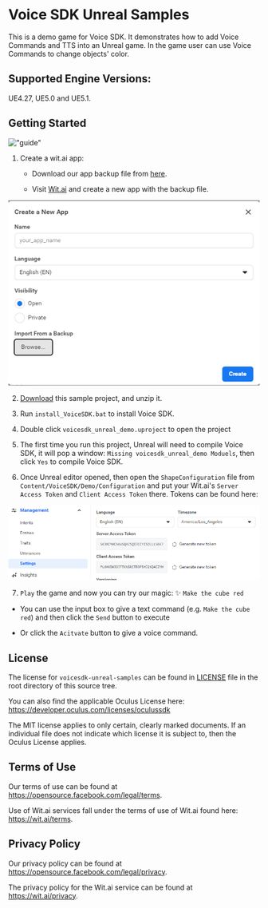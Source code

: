 # Voice SDK Unreal Samples

This is a demo game for Voice SDK. It demonstrates how to add Voice Commands and TTS into an Unreal game.  In the game user can use Voice Commands to change objects' color.

## Supported Engine Versions:

UE4.27, UE5.0 and UE5.1.

## Getting Started

  !["guide"](readme_images/guide.gif)

1. Create a wit.ai app:

    - Download our app backup file from [here](https://github.com/wit-ai/voicesdk-unreal/releases/download/v47.0.4/wit_app_shapes_demo-2023-01-18-11-12-27.zip).

    - Visit [Wit.ai](https://wit.ai/apps) and create a new app with the backup file.

  !["Screengrab of creating a new Wit.ai app from a backup file"](readme_images/create-wit-app-from-a-backup.png)

2. [Download](https://github.com/wit-ai/voicesdk-unreal-samples/archive/refs/heads/main.zip) this sample project, and unzip it.

3. Run `install_VoiceSDK.bat` to install Voice SDK.

4. Double click `voicesdk_unreal_demo.uproject` to open the project

5. The first time you run this project, Unreal will need to compile Voice SDK, it will pop a window: `Missing voicesdk_unreal_demo Moduels`, then click `Yes` to compile Voice SDK.

6. Once Unreal editor opened, then open the `ShapeConfiguration` file from `Content/VoiceSDK/Demo/Configuration` and put your Wit.ai's `Server Access Token` and `Client Access Token` there. Tokens can be found here:

  !["Screengrab of Wit.ai app's tokens"](readme_images/wit-tokens.png)

7. `Play` the game and now you can try our magic: :sparkles: `Make the cube red`

  - You can use the input box to give a text command (e.g. `Make the cube red`) and then click the `Send` button to execute

  - Or click the `Acitvate` button to give a voice command.

## License

The license for `voicesdk-unreal-samples` can be found in [LICENSE](https://github.com/wit-ai/voicesdk-unreal-samples/blob/main/LICENSE) file in the root directory of this source tree.

You can also find the applicable Oculus License here: https://developer.oculus.com/licenses/oculussdk

The MIT license applies to only certain, clearly marked documents. If an individual file does not indicate which license it is subject to, then the Oculus License applies.

## Terms of Use

Our terms of use can be found at https://opensource.facebook.com/legal/terms.

Use of Wit.ai services fall under the terms of use of Wit.ai found here: https://wit.ai/terms.

## Privacy Policy

Our privacy policy can be found at https://opensource.facebook.com/legal/privacy.

The privacy policy for the Wit.ai service can be found at https://wit.ai/privacy.
